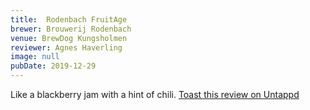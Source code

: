 ```yaml
---
title:  Rodenbach FruitAge
brewer: Brouwerij Rodenbach
venue: BrewDog Kungsholmen
reviewer: Agnes Haverling
image: null
pubDate: 2019-12-29
---
```


Like a blackberry jam with a hint of chili.
[Toast this review on Untappd](https://untappd.com/user/StoutEmpire/checkin/848891873)
